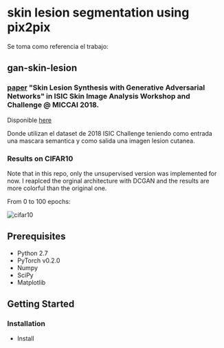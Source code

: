# skin lesion segmentation using pix2pix

Se toma como referencia el trabajo:
## gan-skin-lesion
### [paper](https://arxiv.org/abs/1902.03253) "Skin Lesion Synthesis with Generative Adversarial Networks" in ISIC Skin Image Analysis Workshop and Challenge @ MICCAI 2018.
Disponible [here](https://github.com/alceubissoto/gan-skin-lesion)

Donde utilizan el dataset de 2018 ISIC Challenge teniendo como entrada una mascara semantica y como salida una imagen lesion cutanea.




### Results on CIFAR10
Note that in this repo, only the unsupervised version was implemented for now. I reaplced the orginal architecture with DCGAN and the results are more colorful than the original one.

From 0 to 100 epochs:

![cifar10](results/cifar10/cifar10.gif)



## Prerequisites
- Python 2.7
- PyTorch v0.2.0
- Numpy
- SciPy
- Matplotlib


## Getting Started
### Installation
- Install
